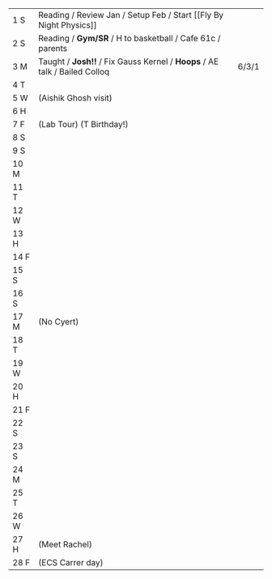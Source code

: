 |      |                                                                              |       |
| ---- | ---------------------------------------------------------------------------- | ----- |
| 1  S | Reading / Review Jan / Setup Feb / Start [[Fly By Night Physics]]            |       |
| 2  S | Reading / **Gym/SR** / H to basketball / Cafe 61c / parents                  |       |
| 3  M | Taught / **Josh!!** / Fix Gauss Kernel / **Hoops** / AE talk / Bailed Colloq | 6/3/1 |
| 4  T |                                                                              |       |
| 5  W | (Aishik Ghosh visit)                                                         |       |
| 6  H |                                                                              |       |
| 7  F | (Lab Tour) (T Birthday!)                                                     |       |
| 8  S |                                                                              |       |
| 9  S |                                                                              |       |
| 10 M |                                                                              |       |
| 11 T |                                                                              |       |
| 12 W |                                                                              |       |
| 13 H |                                                                              |       |
| 14 F |                                                                              |       |
| 15 S |                                                                              |       |
| 16 S |                                                                              |       |
| 17 M | (No Cyert)                                                                   |       |
| 18 T |                                                                              |       |
| 19 W |                                                                              |       |
| 20 H |                                                                              |       |
| 21 F |                                                                              |       |
| 22 S |                                                                              |       |
| 23 S |                                                                              |       |
| 24 M |                                                                              |       |
| 25 T |                                                                              |       |
| 26 W |                                                                              |       |
| 27 H | (Meet Rachel)                                                                |       |
| 28 F | (ECS Carrer day)                                                             |       |





